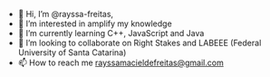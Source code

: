 - 👋 Hi, I’m @rayssa-freitas, 
- 👀 I’m interested in amplify my knowledge
- 🌱 I’m currently learning C++, JavaScript and Java
- 💞️ I’m looking to collaborate on Right Stakes and LABEEE (Federal University of Santa Catarina)
- 📫 How to reach me rayssamacieldefreitas@gmail.com

<!---
rayssa-freitas/rayssa-freitas is a ✨ special ✨ repository because its `README.md` (this file) appears on your GitHub profile.
You can click the Preview link to take a look at your changes.
--->
